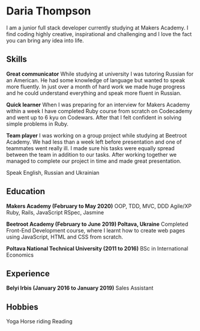 # Daria Thompson

I am a junior full stack developer currently studying at Makers Academy. I find coding highly creative, inspirational and challenging and I love the fact you can bring any idea into life.

## Skills

**Great communicator**
While studying at university I was tutoring Russian for an American. He had some knowledge of language but wanted to speak more fluently. In just over a month of hard work we made huge progress and he could understand everything and speak more fluent in Russian.

**Quick learner**
When I was preparing for an interview for Makers Academy within a week I have completed Ruby course from scratch on Codecademy and went up to 6 kyu on Codewars. After that I felt confident in solving simple problems in Ruby.

**Team player**
I was working on a group project while studying at Beetroot Academy. We had less than a week left before presentation and one of teammates went really ill. I made sure his tasks were equally spread between the team in addition to our tasks. After working together we managed to complete our project in time and made great presentation.

Speak English, Russian and Ukrainian

## Education

**Makers Academy (February to May 2020)**
OOP, TDD, MVC, DDD
Agile/XP
Ruby, Rails, JavaScript
RSpec, Jasmine

**Beetroot Academy (February to June 2019) Poltava, Ukraine**
Completed Front-End Development course, where I learnt how to create web pages using JavaScript, HTML and CSS from scratch.

**Poltava National Technical University (2011 to 2016)**
BSc in International Economics

## Experience

**Belyi Irbis (January 2016 to January 2019)**
Sales Assistant

## Hobbies

Yoga
Horse riding
Reading
